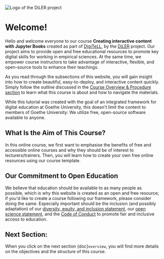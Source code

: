 ![Logo of the DiLER project](../static/logo.png)
# **Welcome!**

Hello and welcome everyone to our course **Creating interactive content with Jupyter Books** created as part of [DigiTeLL](https://www.uni-frankfurt.de/106198465/Digital_Teaching_and_Learning_Lab___DigiTeLL), by the [DiLER](https://diler-digitell.github.io/intro.html) project. Our project aims to provide open and free educational resources to promote key digital skills for working in empirical sciences. At the same time, we empower course instructors to take advantage of interactive, flexible, and open-source tools to enhance their teachings.

As you read through the subsections of this website, you will gain insight into how to create beautiful, easy-to-deploy, and interactive content quickly. Simply follow the outline discussed in the [Course Overview & Procedure section](overview) to learn what this course is about and how to navigate the materials.

While this tutorial was created with the goal of an integrated framework for digital education at Goethe University, this doesn't limit the content to members of Goethe University: We utilize free, open-source software available to anyone.

## What Is the Aim of This Course?
In this online course, we first want to emphasise the benefits of free and accessible online courses and why they should be of interest to lecturers/trainers. Then, you will learn how to create your own free online resources using our course template. 

## Our Commitment to Open Education
We believe that education should be available to as many people as possible, which is why this website is created as an open and free resource; if you'd like to create a course following our framework, please consider doing the same. Especially important should be the inclusion (and possibly adaptation) of our [diversity, equity, and inclusion statement](../resources/dei), our [open science statement](../resources/open_science), and the [Code of Conduct](../resources/CoC) to promote fair and inclusive access to education. 

## Next Section:
When you click on the next section {doc}`overview`, you will find more details on the objectives and the structure of this course.
